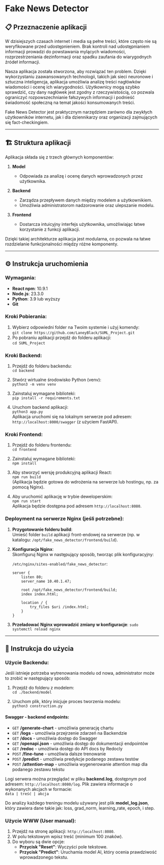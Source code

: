 # Fake News Detector  

## 📋 Przeznaczenie aplikacji  
W dzisiejszych czasach internet i media są pełne treści, które często nie są weryfikowane przed udostępnieniem. Brak kontroli nad udostępnianiem informacji prowadzi do powstawania mylących wiadomości, rozprzestrzeniania dezinformacji oraz spadku zaufania do wiarygodnych źródeł informacji.  

Nasza aplikacja została stworzona, aby rozwiązać ten problem. Dzięki wykorzystaniu zaawansowanych technologii, takich jak sieci neuronowe i sztuczna inteligencja, aplikacja umożliwia analizę treści nagłówków wiadomości i ocenę ich wiarygodności. Użytkownicy mogą szybko sprawdzić, czy dany nagłówek jest zgodny z rzeczywistością, co pozwala ograniczyć rozpowszechnianie fałszywych informacji i podnieść świadomość społeczną na temat jakości konsumowanych treści.  

Fake News Detector jest praktycznym narzędziem zarówno dla zwykłych użytkowników internetu, jak i dla dziennikarzy oraz organizacji zajmujących się fact-checkingiem.  

---

## 🏗️ Struktura aplikacji  
Aplikacja składa się z trzech głównych komponentów:  

1. **Model**  
   - Odpowiada za analizę i ocenę danych wprowadzonych przez użytkownika.  

2. **Backend**  
   - Zarządza przepływem danych między modelem a użytkownikiem.  
   - Umożliwia administratorom nadzorowanie oraz ulepszanie modelu.  

3. **Frontend**  
   - Dostarcza intuicyjny interfejs użytkownika, umożliwiając łatwe korzystanie z funkcji aplikacji.  

Dzięki takiej architekturze aplikacja jest modularna, co pozwala na łatwe rozdzielanie funkcjonalności między różne komponenty.

---

## ⚙️ Instrukcja uruchomienia  

### Wymagania:  
- **React npm**: 10.9.1  
- **Node.js**: 23.3.0  
- **Python**: 3.9 lub wyższy  
- **Git**

### Kroki Pobierania:

1. Wybierz odpowiedni folder na Twoim systemie i użyj komendy:  
   `git clone https://github.com/LaneyBlack/SUML_Project.git`
2. Po pobraniu aplikacji przejdź do folderu aplikacji:  
   `cd SUML_Project`

### Kroki Backend:

1. Przejdź do folderu backendu:  
   `cd backend`

2. Stwórz wirtualne środowisko Python (venv):  
   `python3 -m venv venv`

3. Zainstaluj wymagane biblioteki:  
   `pip install -r requirements.txt`

4. Uruchom backend aplikacji:  
   `python3 app.py`  
   Aplikacja uruchomi się na lokalnym serwerze pod adresem: `http://localhost:8000/swagger` (z użyciem FastAPI).

### Kroki Frontend:

1. Przejdź do folderu frontendu:  
   `cd frontend`

2. Zainstaluj wymagane biblioteki:  
   `npm install`

3. Aby stworzyć wersję produkcyjną aplikacji React:  
   `npm run build`  
   (Aplikacja będzie gotowa do wdrożenia na serwerze lub hostingu, np. za pomocą Nginx).

4. Aby uruchomić aplikację w trybie deweloperskim:  
   `npm run start`  
   Aplikacja będzie dostępna pod adresem `http://localhost:8080`.

### Deployment na serwerze Nginx (jeśli potrzebne):

1. **Przygotowanie folderu build**:  
   Umieść folder `build` aplikacji front-endowej na serwerze (np. w katalogu: `/opt/fake_news_detector/frontend/build`).

2. **Konfiguracja Nginx**:  
   Skonfiguruj Nginx w następujący sposób, tworząc plik konfiguracyjny:

   `/etc/nginx/sites-enabled/fake_news_detector`:  
   ```nginx
   server {
       listen 80;
       server_name 10.40.1.47;

       root /opt/fake_news_detector/frontend/build;
       index index.html;

       location / {
           try_files $uri /index.html;
       }
   }
   
3. **Przeładować Nginx wprowadzić zmiany w konfiguracje**:
`sudo systemctl reload nginx`

---

## 🚀 Instrukcja do użycia

### Użycie Backendu:

Jeśli istnieje potrzeba wytrenowania modelu od nowa, administrator może to zrobić w następujący sposób:

1. Przejdź do folderu z modelem:  
   `cd ./backend/model`

2. Uruchom plik, który inicjuje proces tworzenia modelu:  
   `python3 construction.py`

#### Swagger - backend endpoints:

- `GET` **/generate-chart** - umożliwia generację chartu
- `GET` **/logs** - umożliwia przejrzenie zdarzeń na Backendzie
- `GET` **/docs** - umożliwia dostęp do Swagger 
- `GET` **/openapi.json** - umożliwia dostęp do dokumentacji endpointów
- `GET` **/redoc** - umożliwia dostęp do API docs by Redocly
- `POST` **/fine-tune** - umożliwia dalsze trenowanie 
- `POST` **/predict** - umożliwia predykcje podanego zestawu testów 
- `POST` **/attention-map** - umożliwia wygenerowanie attention map dla podanego zestawu tekstu


Logi serwera można przeglądać w pliku **backend.log**, dostępnym pod adresem: `http://localhost:8080/log`. Plik zawiera informacje o wykonanych akcjach w formacie:  
`data | treść | akcja`

Do analizy każdego treningu modelu używany jest plik **model_log.json**, który zawiera dane takie jak: loss, grad_norm, learning_rate, epoch, i step.

### Użycie WWW (User manual):

1. Przejdź na stronę aplikacji: `http://localhost:8080`.
2. W polu tekstowym wpisz treść (minimum 100 znaków).
3. Do wyboru są dwie opcje:
   - **Przycisk "Reset"**: Wyczyści pole tekstowe.
   - **Przycisk "Predict"**: Uruchamia model AI, który ocenia prawdziwość wprowadzonego tekstu.




